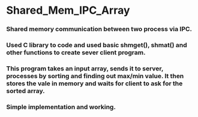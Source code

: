 # Shared_Mem_IPC_Array
### Shared memory communication between two process via IPC.
### Used C library to code and used basic shmget(), shmat() and other functions to create sever client program.
### This program takes an input array, sends it to server, processes by sorting and finding out max/min value. It then stores the vale in memory and waits for client to ask for the sorted array.
### Simple implementation and working.
